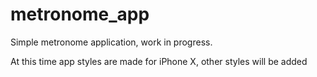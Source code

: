 # metronome_app

Simple metronome application, work in progress.

At this time app styles are made for iPhone X, other styles will be added
